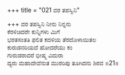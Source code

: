 +++
title = "021 ವರ ತಪಸ್ವಿನಿ"

+++
ವರ ತಪಸ್ವಿನಿ ನೀನು ನಿನ್ನನು  
ಕೆರಳಿಚಿದರೇ ಕುನ್ನಿಗಳು ಮಿಗೆ  
ಭರತಸಂತತಿ ಫಲಿತ ಕದಳಿಯ ತೆರದೊಳಾಯಿತಲ   
ಕುರುಡನರಿಯದೆ ಹೋದರೆಯು ಕಂ  
ಗುರುಡರಾದರೆ ಭೀಷ್ಮ ವಿದುರಾ            
ದ್ಯರು ಮಹಾದೇವೆನುತ ಮುರರಿಪು ತೂಗಿದನು ಶಿರವ      ॥21॥